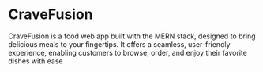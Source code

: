 # CraveFusion
CraveFusion is a food web app built with the MERN stack, designed to bring delicious meals to your fingertips. It offers a seamless, user-friendly experience, enabling customers to browse, order, and enjoy their favorite dishes with ease
